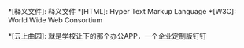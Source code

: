 *[释义文件]: 释义文件
*[HTML]: Hyper Text Markup Language
*[W3C]: World Wide Web Consortium

*[云上曲园]: 就是学校让下的那个办公APP，一个企业定制版钉钉